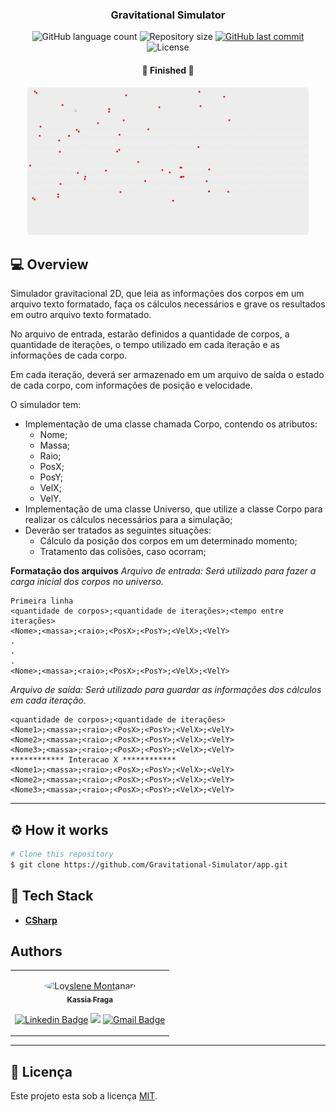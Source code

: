 <h3 align="center">
    Gravitational Simulator
</h3>

<p align="center">
    <img alt="GitHub language count" src="https://img.shields.io/github/languages/count/KassiaMabily/Gravitational-Simulator?color=%2304D361"/>
    <img alt="Repository size" src="https://img.shields.io/github/repo-size/KassiaMabily/Gravitational-Simulator" />
    <a href="https://github.com/KassiaMabily/react-template/commits/main">
        <img alt="GitHub last commit" src="https://img.shields.io/github/last-commit/KassiaMabily/Gravitational-Simulator">
    </a>
    <img alt="License" src="https://img.shields.io/badge/license-MIT-brightgreen">
</p>

<h4 align="center">
	🚧 Finished 🚧
</h4>

<p align="center">
  <kbd>
    <img  style="border-radius: 5px" width="450" height="auto" src="./assets/demo.gif" alt="Intro">
  </kbd>
</p>

## 💻 Overview
Simulador gravitacional 2D, que leia as informações dos corpos em um arquivo texto formatado, faça os cálculos necessários e grave os resultados em outro arquivo texto formatado.

No arquivo de entrada, estarão definidos a quantidade de corpos, a quantidade de iterações, o tempo utilizado em cada iteração e as informações de cada corpo.

Em cada iteração, deverá ser armazenado em um arquivo de saída o estado de cada corpo, com informações de posição e velocidade.

O simulador tem:
- Implementação de uma classe chamada Corpo, contendo os atributos:
    - Nome;
    - Massa;
    - Raio;
    - PosX;
    - PosY;
    - VelX;
    - VelY.
- Implementação de uma classe Universo, que utilize a classe Corpo para realizar os cálculos necessários para a simulação;
- Deverão ser tratados as seguintes situações:
    - Cálculo da posição dos corpos em um determinado momento;
    - Tratamento das colisões, caso ocorram;

**Formatação dos arquivos**
*Arquivo de entrada: Será utilizado para fazer a carga inicial dos corpos no universo.*
```
Primeira linha
<quantidade de corpos>;<quantidade de iterações>;<tempo entre iterações>
<Nome>;<massa>;<raio>;<PosX>;<PosY>;<VelX>;<VelY>
.
.
.
<Nome>;<massa>;<raio>;<PosX>;<PosY>;<VelX>;<VelY>
```

*Arquivo de saída: Será utilizado para guardar as informações dos cálculos em cada iteração.*
```
<quantidade de corpos>;<quantidade de iterações>
<Nome1>;<massa>;<raio>;<PosX>;<PosY>;<VelX>;<VelY>
<Nome2>;<massa>;<raio>;<PosX>;<PosY>;<VelX>;<VelY>
<Nome3>;<massa>;<raio>;<PosX>;<PosY>;<VelX>;<VelY>
************ Interacao X ************
<Nome1>;<massa>;<raio>;<PosX>;<PosY>;<VelX>;<VelY>
<Nome2>;<massa>;<raio>;<PosX>;<PosY>;<VelX>;<VelY>
<Nome3>;<massa>;<raio>;<PosX>;<PosY>;<VelX>;<VelY>
```
---

## ⚙️ How it works

```bash
# Clone this repository
$ git clone https://github.com/Gravitational-Simulator/app.git
```

## 🚀 Tech Stack

-   **[CSharp](https://docs.microsoft.com/pt-br/dotnet/csharp/)**

## Authors
<table>
    <tr>
    <td align="center">
        <p>
            <a href="#">
                <img style="border-radius: 50%" src="https://avatars3.githubusercontent.com/u/52832800?s=460&u=61b426b901b8fe02e12019b1fdb67bf0072d4f00&v=4" width="100px;" alt="Loyslene Montanari"/>
                <br />
                <sub><b>Kassia Fraga</b></sub></a><a href="#" title="Kassia Fraga">
            </a>
            <br/>

[![Linkedin Badge](https://img.shields.io/badge/-Kassia-blue?style=flat-square&logo=Linkedin&logoColor=white&link=https://www.linkedin.com/in/kassia-fraga-178b7b1a7/)](https://www.linkedin.com/in/kassia-fraga-178b7b1a7/)
[<img src = "https://img.shields.io/badge/@kassia.mabily-%23E4405F.svg?&style=flat-square&logo=instagram&logoColor=white">](https://www.instagram.com/kassia.mabily/)
[![Gmail Badge](https://img.shields.io/badge/-kassiafraga7@gmail.com-c14438?style=flat-square&logo=Gmail&logoColor=white&link=mailto:kassiafraga7@gmail.com)](mailto:kassiafraga7@gmail.com)
        </p>
    </td>
    </tr>
</table>

---

## 📝 Licença

Este projeto esta sob a licença [MIT](./LICENSE).
